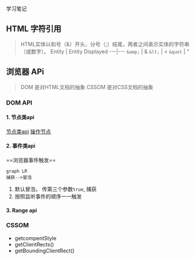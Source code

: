 学习笔记

## HTML 字符引用
> HTML实体以和号（&）开头，分号（;）结尾，两者之间表示实体的字符串（或数字）。
Entity  |    Entity Displayed 
---|---
`&amp;`  |  &
`&lt;`   |  <
`&quot`  |  "



## 浏览器 APi
> DOM 是对HTML文档的抽象
> CSSOM 是对CSS文档的抽象
### DOM API
#### 1. 节点类api
[节点类api](https://wc12g1cjmw.feishu.cn/mindnotes/bmncn58bdblvOVdp7PFK2cpMITh#mindmap)
[操作节点](https://wc12g1cjmw.feishu.cn/docs/doccnstps33G2IdUuTmkaUd9U5c)
#### 2. 事件类api

==浏览器事件触发==
```
graph LR
捕获-->冒泡
```

1. 默认冒泡， 传第三个参数`true`, 捕获
2. 按照监听事件的顺序一一触发
#### 3. Range api 


### CSSOM 
 - getcompentStyle
 - getClientRects()
 - getBoundingClientRect()

